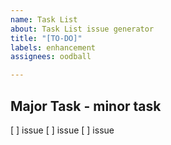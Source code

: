 ```yaml
---
name: Task List
about: Task List issue generator
title: "[TO-DO]"
labels: enhancement
assignees: oodball

---
```


## Major Task - minor task
[ ] issue
[ ] issue
[ ] issue
